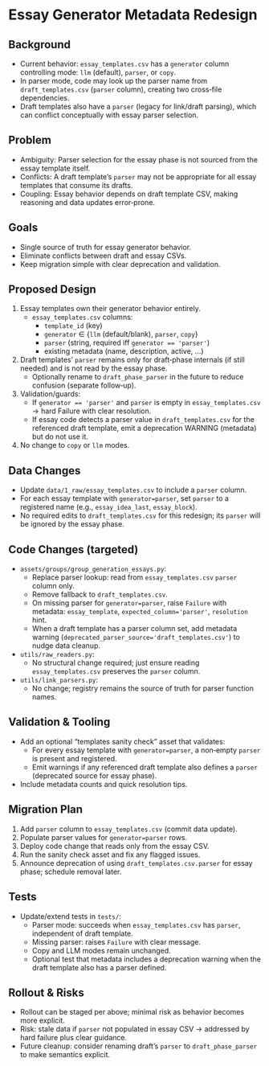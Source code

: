 # Essay Generator Metadata Redesign

## Background
- Current behavior: `essay_templates.csv` has a `generator` column controlling mode: `llm` (default), `parser`, or `copy`.
- In parser mode, code may look up the parser name from `draft_templates.csv` (`parser` column), creating two cross‑file dependencies.
- Draft templates also have a `parser` (legacy for link/draft parsing), which can conflict conceptually with essay parser selection.

## Problem
- Ambiguity: Parser selection for the essay phase is not sourced from the essay template itself.
- Conflicts: A draft template’s `parser` may not be appropriate for all essay templates that consume its drafts.
- Coupling: Essay behavior depends on draft template CSV, making reasoning and data updates error‑prone.

## Goals
- Single source of truth for essay generator behavior.
- Eliminate conflicts between draft and essay CSVs.
- Keep migration simple with clear deprecation and validation.

## Proposed Design
1) Essay templates own their generator behavior entirely.
   - `essay_templates.csv` columns:
     - `template_id` (key)
     - `generator` ∈ {`llm` (default/blank), `parser`, `copy`}
     - `parser` (string, required iff `generator == 'parser'`)
     - existing metadata (name, description, active, …)
2) Draft templates’ `parser` remains only for draft‑phase internals (if still needed) and is not read by the essay phase.
   - Optionally rename to `draft_phase_parser` in the future to reduce confusion (separate follow‑up).
3) Validation/guards:
   - If `generator == 'parser'` and `parser` is empty in `essay_templates.csv` → hard Failure with clear resolution.
   - If essay code detects a parser value in `draft_templates.csv` for the referenced draft template, emit a deprecation WARNING (metadata) but do not use it.
4) No change to `copy` or `llm` modes.

## Data Changes
- Update `data/1_raw/essay_templates.csv` to include a `parser` column.
- For each essay template with `generator=parser`, set `parser` to a registered name (e.g., `essay_idea_last`, `essay_block`).
- No required edits to `draft_templates.csv` for this redesign; its `parser` will be ignored by the essay phase.

## Code Changes (targeted)
- `assets/groups/group_generation_essays.py`:
  - Replace parser lookup: read from `essay_templates.csv` `parser` column only.
  - Remove fallback to `draft_templates.csv`.
  - On missing parser for `generator=parser`, raise `Failure` with metadata: `essay_template`, `expected_column='parser'`, `resolution` hint.
  - When a draft template has a parser column set, add metadata warning (`deprecated_parser_source='draft_templates.csv'`) to nudge data cleanup.
- `utils/raw_readers.py`:
  - No structural change required; just ensure reading `essay_templates.csv` preserves the `parser` column.
- `utils/link_parsers.py`:
  - No change; registry remains the source of truth for parser function names.

## Validation & Tooling
- Add an optional “templates sanity check” asset that validates:
  - For every essay template with `generator=parser`, a non‑empty `parser` is present and registered.
  - Emit warnings if any referenced draft template also defines a `parser` (deprecated source for essay phase).
- Include metadata counts and quick resolution tips.

## Migration Plan
1) Add `parser` column to `essay_templates.csv` (commit data update).
2) Populate parser values for `generator=parser` rows.
3) Deploy code change that reads only from the essay CSV.
4) Run the sanity check asset and fix any flagged issues.
5) Announce deprecation of using `draft_templates.csv.parser` for essay phase; schedule removal later.

## Tests
- Update/extend tests in `tests/`:
  - Parser mode: succeeds when `essay_templates.csv` has `parser`, independent of draft template.
  - Missing parser: raises `Failure` with clear message.
  - Copy and LLM modes remain unchanged.
  - Optional test that metadata includes a deprecation warning when the draft template also has a parser defined.

## Rollout & Risks
- Rollout can be staged per above; minimal risk as behavior becomes more explicit.
- Risk: stale data if `parser` not populated in essay CSV → addressed by hard failure plus clear guidance.
- Future cleanup: consider renaming draft’s `parser` to `draft_phase_parser` to make semantics explicit.

